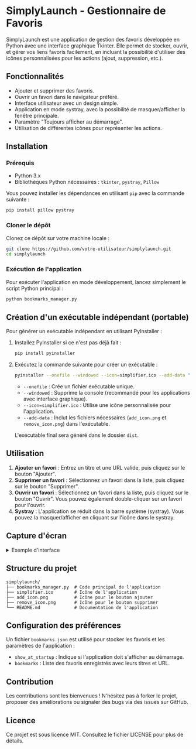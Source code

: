 
# SimplyLaunch - Gestionnaire de Favoris

SimplyLaunch est une application de gestion des favoris développée en Python avec une interface graphique Tkinter. Elle permet de stocker, ouvrir, et gérer vos liens favoris facilement, en incluant la possibilité d'utiliser des icônes personnalisées pour les actions (ajout, suppression, etc.).

## Fonctionnalités

- Ajouter et supprimer des favoris.
- Ouvrir un favori dans le navigateur préféré.
- Interface utilisateur avec un design simple.
- Application en mode systray, avec la possibilité de masquer/afficher la fenêtre principale.
- Paramètre "Toujours afficher au démarrage".
- Utilisation de différentes icônes pour représenter les actions.

## Installation

### Prérequis

- Python 3.x
- Bibliothèques Python nécessaires : `tkinter`, `pystray`, `Pillow`

Vous pouvez installer les dépendances en utilisant `pip` avec la commande suivante :

```bash
pip install pillow pystray
```

### Cloner le dépôt

Clonez ce dépôt sur votre machine locale :

```bash
git clone https://github.com/votre-utilisateur/simplylaunch.git
cd simplylaunch
```

### Exécution de l'application

Pour exécuter l'application en mode développement, lancez simplement le script Python principal :

```bash
python bookmarks_manager.py
```

## Création d'un exécutable indépendant (portable)

Pour générer un exécutable indépendant en utilisant PyInstaller :

1. Installez PyInstaller si ce n'est pas déjà fait :

   ```bash
   pip install pyinstaller
   ```

2. Exécutez la commande suivante pour créer un exécutable :

   ```bash
   pyinstaller --onefile --windowed --icon=simplifier.ico --add-data "add_icon.png;." --add-data "remove_icon.png;." bookmarks_manager.py
   ```

   - `--onefile` : Crée un fichier exécutable unique.
   - `--windowed` : Supprime la console (recommandé pour les applications avec interface graphique).
   - `--icon=simplifier.ico` : Utilise une icône personnalisée pour l'application.
   - `--add-data` : Inclut les fichiers nécessaires (`add_icon.png` et `remove_icon.png`) dans l'exécutable.

   L'exécutable final sera généré dans le dossier `dist`.

## Utilisation

1. **Ajouter un favori** : Entrez un titre et une URL valide, puis cliquez sur le bouton "Ajouter".
2. **Supprimer un favori** : Sélectionnez un favori dans la liste, puis cliquez sur le bouton "Supprimer".
3. **Ouvrir un favori** : Sélectionnez un favori dans la liste, puis cliquez sur le bouton "Ouvrir". Vous pouvez également double-cliquer sur un favori pour l'ouvrir.
4. **Systray** : L'application se réduit dans la barre système (systray). Vous pouvez la masquer/afficher en cliquant sur l'icône dans le systray.

## Capture d'écran

<details>
<summary>Exemple d'interface</summary>

Insérez ici des captures d'écran de l'interface, comme l'affichage principal de l'application, le menu du systray, etc.
</details>

## Structure du projet

```
simplylaunch/
├── bookmarks_manager.py  # Code principal de l'application
├── simplifier.ico        # Icône de l'application
├── add_icon.png          # Icône pour le bouton ajouter
├── remove_icon.png       # Icône pour le bouton supprimer
└── README.md             # Documentation de l'application
```

## Configuration des préférences

Un fichier `bookmarks.json` est utilisé pour stocker les favoris et les paramètres de l'application :

- `show_at_startup` : Indique si l'application doit s'afficher au démarrage.
- `bookmarks` : Liste des favoris enregistrés avec leurs titres et URL.

## Contribution

Les contributions sont les bienvenues ! N'hésitez pas à forker le projet, proposer des améliorations ou signaler des bugs via des issues sur GitHub.

## Licence

Ce projet est sous licence MIT. Consultez le fichier LICENSE pour plus de détails.
